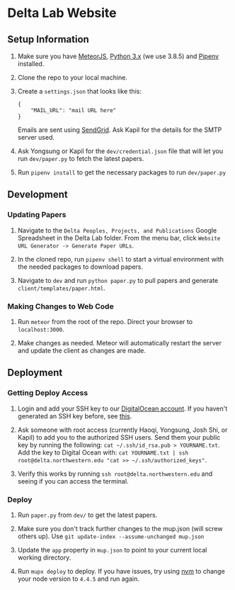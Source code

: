 # Delta Lab Website

## Setup Information

1. Make sure you have [MeteorJS](https://www.meteor.com/install), [Python 3.x](https://www.python.org/downloads/) (we use 3.8.5) and [Pipenv](https://pipenv-fork.readthedocs.io/en/latest/#install-pipenv-today) installed.
2. Clone the repo to your local machine.
3. Create a `settings.json` that looks like this:
    ```
    {
        "MAIL_URL": "mail URL here"
    }
    ```
   Emails are sent using [SendGrid](https://sendgrid.com/). Ask Kapil for the details for the SMTP server used. 

4. Ask Yongsung or Kapil for the `dev/credential.json` file that will let you run `dev/paper.py` to fetch the latest papers.

5. Run `pipenv install` to get the necessary packages to run `dev/paper.py`

## Development

### Updating Papers
1. Navigate to the `Delta Peoples, Projects, and Publications` Google Spreadsheet in the Delta Lab folder. From the menu bar, click `Website URL Generator -> Generate Paper URLs`.

2. In the cloned repo, run `pipenv shell` to start a virtual environment with the needed packages to download papers. 

3. Navigate to `dev` and run `python paper.py` to pull papers and generate `client/templates/paper.html`.

### Making Changes to Web Code
1. Run `meteor` from the root of the repo. Direct your browser to `localhost:3000`.

2. Make changes as needed. Meteor will automatically restart the server and update the client as changes are made.

## Deployment

### Getting Deploy Access
1. Login and add your SSH key to our [DigitalOcean account](https://cloud.digitalocean.com/settings/security). If you haven't generated an SSH key before, see [this](https://www.digitalocean.com/community/tutorials/how-to-set-up-ssh-keys--2).

2. Ask someone with root access (currently Haoqi, Yongsung, Josh Shi, or Kapil) to add you to the authorized SSH users. Send them your public key by running the following: `cat ~/.ssh/id_rsa.pub > YOURNAME.txt`. Add the key to Digital Ocean with: `cat YOURNAME.txt | ssh root@delta.northwestern.edu "cat >> ~/.ssh/authorized_keys"`.

3. Verify this works by running  `ssh root@delta.northwestern.edu` and seeing if you can access the terminal.

### Deploy
1. Run `paper.py` from `dev/` to get the latest papers.

2. Make sure you don't track further changes to the mup.json (will screw others up). Use `git update-index --assume-unchanged mup.json`

3. Update the `app` property in `mup.json` to point to your current local working directory.

4. Run `mupx deploy` to deploy. If you have issues, try using [nvm](https://github.com/creationix/nvm) to change your node version to `4.4.5` and run again.
